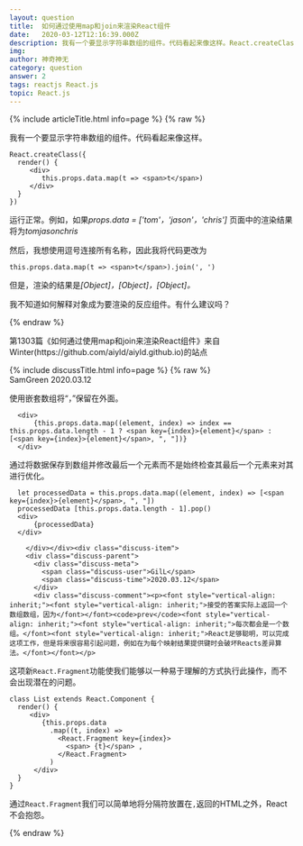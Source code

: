 ```yaml
---
layout: question
title:  如何通过使用map和join来渲染React组件
date:   2020-03-12T12:16:39.000Z
description: 我有一个要显示字符串数组的组件。代码看起来像这样。React.createClass({  render() {     <div>      ...
img: 
author: 神奇神无
category: question
answer: 2
tags: reactjs React.js
topic: React.js
---
```

<div class="article-root">
  <div class="article">
    {% include articleTitle.html info=page %}
    {% raw %}
    <div class="article-content"><p><font style="vertical-align: inherit;"><font style="vertical-align: inherit;">我有一个要显示字符串数组的组件。</font><font style="vertical-align: inherit;">代码看起来像这样。</font></font></p>

<pre><code>React.createClass({<font></font>
  render() {<font></font>
     &lt;div&gt;<font></font>
        this.props.data.map(t =&gt; &lt;span&gt;t&lt;/span&gt;)<font></font>
     &lt;/div&gt;<font></font>
  }<font></font>
})<font></font>
</code></pre>

<p><font style="vertical-align: inherit;"><font style="vertical-align: inherit;">运行正常。</font><font style="vertical-align: inherit;">例如，如果</font></font><em><font style="vertical-align: inherit;"><font style="vertical-align: inherit;">props.data = ['tom'，'jason'，'chris']</font></font></em><font style="vertical-align: inherit;"><font style="vertical-align: inherit;">   页面中的渲染结果将为</font></font><em><font style="vertical-align: inherit;"><font style="vertical-align: inherit;">tomjasonchris</font></font></em></p>

<p><font style="vertical-align: inherit;"><font style="vertical-align: inherit;">然后，我想使用逗号连接所有名称，因此我将代码更改为</font></font></p>

<pre><code>this.props.data.map(t =&gt; &lt;span&gt;t&lt;/span&gt;).join(', ')
</code></pre>

<p><font style="vertical-align: inherit;"><font style="vertical-align: inherit;">但是，渲染的结果是</font></font><em><font style="vertical-align: inherit;"><font style="vertical-align: inherit;">[Object]，[Object]，[Object]。</font></font></em> </p>

<p><font style="vertical-align: inherit;"><font style="vertical-align: inherit;">我不知道如何解释对象成为要渲染的反应组件。</font><font style="vertical-align: inherit;">有什么建议吗？</font></font></p></div>
    {% endraw %}
  </div>
  <p class="winter_mark">第1303篇《如何通过使用map和join来渲染React组件》来自Winter(https://github.com/aiyld/aiyld.github.io)的站点</p>
  <div class="discuss-wrapper">
    {% include discussTitle.html info=page %}
    {% raw %}
    <div class="discuss-list">
    <div class="discuss-item">
        <div class="discuss-parent">
          <div class="discuss-meta">
            <span class="discuss-user">SamGreen</span>
            <span class="discuss-time">2020.03.12</span>
          </div>
          <div class="discuss-comment"><p><font style="vertical-align: inherit;"><font style="vertical-align: inherit;">使用嵌套数组将“，”保留在外面。</font></font></p>

<pre><code>  &lt;div&gt;<font></font>
      {this.props.data.map((element, index) =&gt; index == this.props.data.length - 1 ? &lt;span key={index}&gt;{element}&lt;/span&gt; : [&lt;span key={index}&gt;{element}&lt;/span&gt;, ", "])}<font></font>
  &lt;/div&gt;<font></font>
</code></pre>

<p><font style="vertical-align: inherit;"><font style="vertical-align: inherit;">通过将数据保存到数组并修改最后一个元素而不是始终检查其最后一个元素来对其进行优化。</font></font></p>

<pre><code>  let processedData = this.props.data.map((element, index) =&gt; [&lt;span key={index}&gt;{element}&lt;/span&gt;, ", "])<font></font>
  processedData [this.props.data.length - 1].pop()<font></font>
  &lt;div&gt;<font></font>
      {processedData}<font></font>
  &lt;/div&gt;<font></font>
</code></pre></div>
        </div></div><div class="discuss-item">
        <div class="discuss-parent">
          <div class="discuss-meta">
            <span class="discuss-user">GilL</span>
            <span class="discuss-time">2020.03.12</span>
          </div>
          <div class="discuss-comment"><p><font style="vertical-align: inherit;"><font style="vertical-align: inherit;">接受的答案实际上返回一个数组数组，因为</font></font><code>prev</code><font style="vertical-align: inherit;"><font style="vertical-align: inherit;">每次都会是一个数组。</font><font style="vertical-align: inherit;">React足够聪明，可以完成这项工作，但是将来很容易引起问题，例如在为每个映射结果提供键时会破坏Reacts差异算法。</font></font></p>

<p><font style="vertical-align: inherit;"><font style="vertical-align: inherit;">这项新</font></font><code>React.Fragment</code><font style="vertical-align: inherit;"><font style="vertical-align: inherit;">功能使我们能够以一种易于理解的方式执行此操作，而不会出现潜在的问题。</font></font></p>

<pre><code>class List extends React.Component {<font></font>
  render() {<font></font>
     &lt;div&gt;<font></font>
        {this.props.data<font></font>
          .map((t, index) =&gt; <font></font>
            &lt;React.Fragment key={index}&gt;<font></font>
              &lt;span&gt; {t}&lt;/span&gt; ,<font></font>
            &lt;/React.Fragment&gt;<font></font>
          )<font></font>
      &lt;/div&gt;<font></font>
  }<font></font>
}<font></font>
</code></pre>

<p><font style="vertical-align: inherit;"><font style="vertical-align: inherit;">通过</font></font><code>React.Fragment</code><font style="vertical-align: inherit;"><font style="vertical-align: inherit;">我们可以简单地将分隔符放置在</font></font><code>,</code><font style="vertical-align: inherit;"><font style="vertical-align: inherit;">返回的HTML之外，React不会抱怨。</font></font></p></div>
        </div></div>
    </div>
    {% endraw %}
  </div>
<div>
